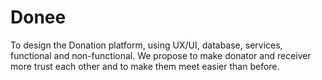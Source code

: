 #  Donee
To design the Donation platform, using UX/UI, database, 
services, functional and non-functional. We propose to 
make donator and receiver more trust each other and to 
make them meet easier than before.
